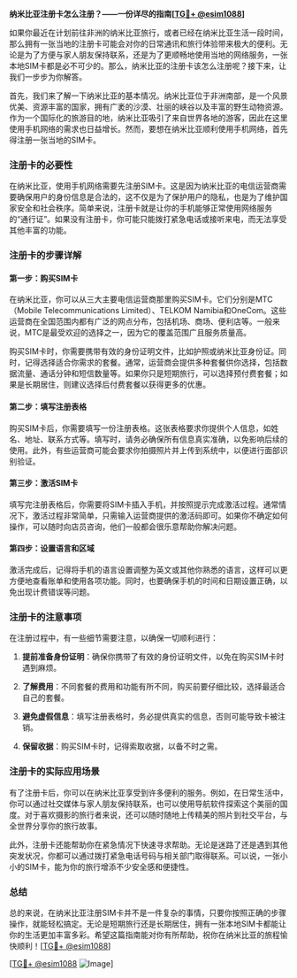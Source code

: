 **纳米比亚注册卡怎么注册？——一份详尽的指南[[TG💪+ @esim1088](https://t.me/s/esim1088)]**

如果你最近在计划前往非洲的纳米比亚旅行，或者已经在纳米比亚生活一段时间，那么拥有一张当地的注册卡可能会对你的日常通讯和旅行体验带来极大的便利。无论是为了方便与家人朋友保持联系，还是为了更顺畅地使用当地的网络服务，一张本地SIM卡都是必不可少的。那么，纳米比亚的注册卡该怎么注册呢？接下来，让我们一步步为你解答。

首先，我们来了解一下纳米比亚的基本情况。纳米比亚位于非洲南部，是一个风景优美、资源丰富的国家，拥有广袤的沙漠、壮丽的峡谷以及丰富的野生动物资源。作为一个国际化的旅游目的地，纳米比亚吸引了来自世界各地的游客，因此在这里使用手机网络的需求也日益增长。然而，要想在纳米比亚顺利使用手机网络，首先得注册一张当地的SIM卡。

### 注册卡的必要性

在纳米比亚，使用手机网络需要先注册SIM卡。这是因为纳米比亚的电信运营商需要确保用户的身份信息是合法的，这不仅是为了保护用户的隐私，也是为了维护国家安全和社会秩序。简单来说，注册卡就是让你的手机能够正常使用网络服务的“通行证”。如果没有注册卡，你可能只能拨打紧急电话或接听来电，而无法享受其他丰富的功能。

### 注册卡的步骤详解

#### 第一步：购买SIM卡

在纳米比亚，你可以从三大主要电信运营商那里购买SIM卡。它们分别是MTC（Mobile Telecommunications Limited）、TELKOM Namibia和OneCom。这些运营商在全国范围内都有广泛的网点分布，包括机场、商场、便利店等。一般来说，MTC是最受欢迎的选择之一，因为它的覆盖范围广且服务质量高。

购买SIM卡时，你需要携带有效的身份证明文件，比如护照或纳米比亚身份证。同时，记得选择适合你需求的套餐。通常，运营商会提供多种套餐供你选择，包括数据流量、通话分钟和短信数量等。如果你只是短期旅行，可以选择预付费套餐；如果是长期居住，则建议选择后付费套餐以获得更多的优惠。

#### 第二步：填写注册表格

购买SIM卡后，你需要填写一份注册表格。这张表格要求你提供个人信息，如姓名、地址、联系方式等。填写时，请务必确保所有信息真实准确，以免影响后续的使用。此外，有些运营商可能会要求你拍摄照片并上传到系统中，以便进行面部识别验证。

#### 第三步：激活SIM卡

填写完注册表格后，你需要将SIM卡插入手机，并按照提示完成激活过程。通常情况下，激活过程非常简单，只需输入运营商提供的激活码即可。如果你不确定如何操作，可以随时向店员咨询，他们一般都会很乐意帮助你解决问题。

#### 第四步：设置语言和区域

激活完成后，记得将手机的语言设置调整为英文或其他你熟悉的语言，这样可以更方便地查看账单和使用各项功能。同时，也要确保手机的时间和日期设置正确，以免出现计费错误等问题。

### 注册卡的注意事项

在注册过程中，有一些细节需要注意，以确保一切顺利进行：

1. **提前准备身份证明**：确保你携带了有效的身份证明文件，以免在购买SIM卡时遇到麻烦。
   
2. **了解费用**：不同套餐的费用和功能有所不同，购买前要仔细比较，选择最适合自己的套餐。

3. **避免虚假信息**：填写注册表格时，务必提供真实的信息，否则可能导致卡被注销。

4. **保留收据**：购买SIM卡时，记得索取收据，以备不时之需。

### 注册卡的实际应用场景

有了注册卡后，你可以在纳米比亚享受到许多便利的服务。例如，在日常生活中，你可以通过社交媒体与家人朋友保持联系，也可以使用导航软件探索这个美丽的国度。对于喜欢摄影的旅行者来说，还可以随时随地上传精美的照片到社交平台，与全世界分享你的旅行故事。

此外，注册卡还能帮助你在紧急情况下快速寻求帮助。无论是迷路了还是遇到其他突发状况，你都可以通过拨打紧急电话号码与相关部门取得联系。可以说，一张小小的SIM卡，能为你的旅行增添不少安全感和便捷性。

### 总结

总的来说，在纳米比亚注册SIM卡并不是一件复杂的事情，只要你按照正确的步骤操作，就能轻松搞定。无论是短期旅行还是长期居住，拥有一张本地SIM卡都能让你的生活更加丰富多彩。希望这篇指南能对你有所帮助，祝你在纳米比亚的旅程愉快顺利！[[TG💪+ @esim1088](https://t.me/s/esim1088)]

[[TG💪+ @esim1088](https://t.me/s/esim1088) ![Image](https://i.postimg.cc/4NQfJmqS/Snipaste-2025-05-13-00-14-12.png)]